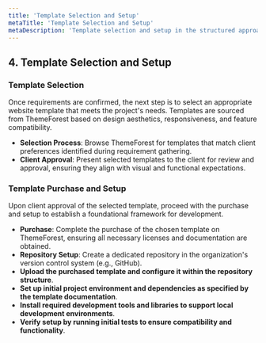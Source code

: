 ```yaml
---
title: 'Template Selection and Setup'
metaTitle: 'Template Selection and Setup'
metaDescription: 'Template selection and setup in the structured approach to modern website development.'
---
```


## 4. Template Selection and Setup

### Template Selection

Once requirements are confirmed, the next step is to select an appropriate website template that meets the project's needs. Templates are sourced from ThemeForest based on design aesthetics, responsiveness, and feature compatibility.

- **Selection Process**: Browse ThemeForest for templates that match client preferences identified during requirement gathering.
- **Client Approval**: Present selected templates to the client for review and approval, ensuring they align with visual and functional expectations.

### Template Purchase and Setup

Upon client approval of the selected template, proceed with the purchase and setup to establish a foundational framework for development.

- **Purchase**: Complete the purchase of the chosen template on ThemeForest, ensuring all necessary licenses and documentation are obtained.
- **Repository Setup**: Create a dedicated repository in the organization's version control system (e.g., GitHub).
- **Upload the purchased template and configure it within the repository structure**.
- **Set up initial project environment and dependencies as specified by the template documentation**.
- **Install required development tools and libraries to support local development environments**.
- **Verify setup by running initial tests to ensure compatibility and functionality**.
